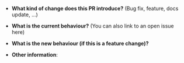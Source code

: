 * **What kind of change does this PR introduce?** (Bug fix, feature, docs update, ...)



* **What is the current behaviour?** (You can also link to an open issue here)



* **What is the new behaviour (if this is a feature change)?**



* **Other information**:
